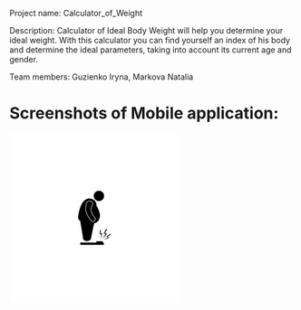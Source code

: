 
Project name: Calculator_of_Weight

Description: Calculator of Ideal Body Weight will help you determine your ideal weight.
With this calculator you can find yourself an index of his body and determine the ideal parameters, taking into account its current age and gender.

Team members: Guzienko Iryna, Markova Natalia


Screenshots of Mobile application:
=============================================

![icon for project](https://github.com/IrinaVG/MobiApp/blob/master/img/1.png)